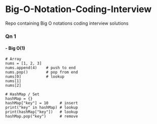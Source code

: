 # Big-O-Notation-Coding-Interview
Repo containing Big O notations coding interview solutions 

### Qn 1
#### - Big O(1)
```
# Array
nums = [1, 2, 3]
nums.append(4)    # push to end
nums.pop()        # pop from end
nums[0]           # lookup
nums[1]
nums[2]

# HashMap / Set
hashMap = {}
hashMap["key"] = 10     # insert
print("key" in hashMap) # lookup
print(hashMap["key"])   # lookup
hashMap.pop("key")      # remove
````
